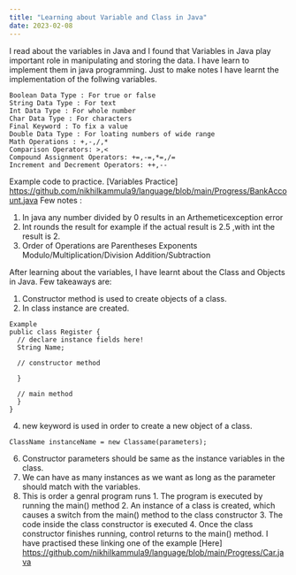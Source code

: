 ```yaml
---
title: "Learning about Variable and Class in Java"
date: 2023-02-08
---
```


I read about the variables in Java and I found that Variables in Java play important role in manipulating and storing the data. I have learn to implement them in java programming. Just to make notes I have learnt the implementation of the follwing variables.
```
Boolean Data Type : For true or false
String Data Type : For text
Int Data Type : For whole number
Char Data Type : For characters
Final Keyword : To fix a value
Double Data Type : For loating numbers of wide range
Math Operations : +,-,/,*
Comparison Operators: >,<
Compound Assignment Operators: +=,-=,*=,/=
Increment and Decrement Operators: ++,--
```
Example code to practice. [Variables Practice] https://github.com/nikhilkammula9/language/blob/main/Progress/BankAccount.java 
Few notes :
1. In java any number divided by 0 results in an Arthemeticexception error 
2. Int rounds the result for example if the actual result is 2.5 ,with int the result is 2.
3. Order of Operations are
    Parentheses
    Exponents
    Modulo/Multiplication/Division
    Addition/Subtraction


After learning about the variables, I have learnt about the Class and Objects in Java. 
Few takeaways are:

1. Constructor method is used to create objects of a class. 
2. In class instance are created.

```
Example 
public class Register {
  // declare instance fields here!
  String Name;
  
  // constructor method
  
  }
  
  // main method
  }
}
```

4. new keyword is used in order to create a new object of a class.

```
ClassName instanceName = new Classame(parameters);
```
6. Constructor parameters should be same as the instance variables in the class.
7. We can have as many instances as we want as long as the parameter should match with the variables.
8. This is order a genral program runs 
        1. The program is executed by running the main() method
        2. An instance of a class is created, which causes a switch from the main() method to the class constructor 
        3. The code inside the class constructor is executed
        4. Once the class constructor finishes running, control returns to the main() method.
 I have practised these linking one of the example [Here] https://github.com/nikhilkammula9/language/blob/main/Progress/Car.java
 

